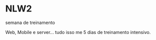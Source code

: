 # NLW2
semana de treinamento

Web, Mobile e server... tudo isso me 5 dias de treinamento intensivo.
